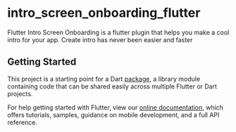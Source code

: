 # intro_screen_onboarding_flutter

Flutter Intro Screen Onboarding is a flutter plugin that helps you make a cool intro for your app. Create intro has never been easier and faster

## Getting Started

This project is a starting point for a Dart
[package](https://flutter.dev/developing-packages/),
a library module containing code that can be shared easily across
multiple Flutter or Dart projects.

For help getting started with Flutter, view our 
[online documentation](https://flutter.dev/docs), which offers tutorials, 
samples, guidance on mobile development, and a full API reference.
